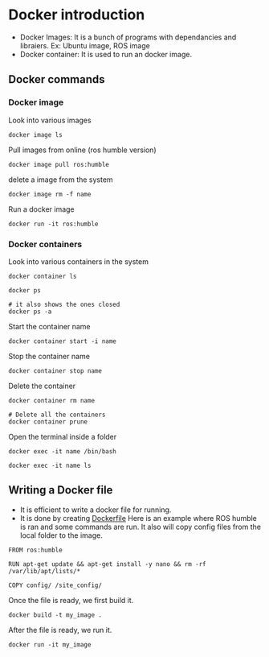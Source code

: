 # Docker introduction
- Docker Images: It is a bunch of programs with dependancies and libraiers. Ex: Ubuntu image, ROS image
- Docker container: It is used to run an docker image.
## Docker commands
### Docker image
Look into various images
```
docker image ls
```

Pull images from online (ros humble version)
```
docker image pull ros:humble
```

delete a image from the system
```
docker image rm -f name
```
Run a docker image
```
docker run -it ros:humble
```
### Docker containers
Look into various containers in the system
```
docker container ls 

docker ps

# it also shows the ones closed
docker ps -a
```

Start the container name
```
docker container start -i name
```

Stop the container name
```
docker container stop name
```
Delete the container
```
docker container rm name

# Delete all the containers
docker container prune
```
Open the terminal inside a folder
```
docker exec -it name /bin/bash

docker exec -it name ls

```
## Writing a Docker file
- It is efficient to write a docker file for running.
- It is done by creating [Dockerfile](https://www.youtube.com/watch?v=SAMPOK_lazw&t=179s&ab_channel=ArticulatedRobotics)
Here is an example where ROS humble is ran and some commands are run.
It also will copy config files from the local folder to the image.

```
FROM ros:humble

RUN apt-get update && apt-get install -y nano && rm -rf /var/lib/apt/lists/*

COPY config/ /site_config/

```
Once the file is ready, we first build it.
```
docker build -t my_image .
```
After the file is ready, we run it.
```
docker run -it my_image
```